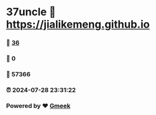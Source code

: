 # 37uncle :link: https://jialikemeng.github.io 
### :page_facing_up: [36](https://jialikemeng.github.io/tag.html) 
### :speech_balloon: 0 
### :hibiscus: 57366 
### :alarm_clock: 2024-07-28 23:31:22 
### Powered by :heart: [Gmeek](https://github.com/Meekdai/Gmeek)
